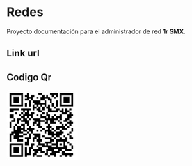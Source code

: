 # Redes
Proyecto documentación para el administrador de red **1r SMX**.

## Link url


## Codigo Qr
![Alt text](qr-proyecto.jpg "Qr")
